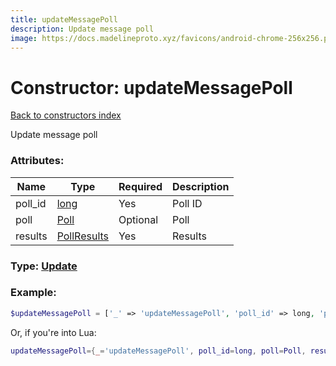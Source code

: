 ```yaml
---
title: updateMessagePoll
description: Update message poll
image: https://docs.madelineproto.xyz/favicons/android-chrome-256x256.png
---
```

# Constructor: updateMessagePoll  
[Back to constructors index](index.md)



Update message poll

### Attributes:

| Name     |    Type       | Required | Description |
|----------|---------------|----------|-------------|
|poll\_id|[long](../types/long.md) | Yes|Poll ID|
|poll|[Poll](../types/Poll.md) | Optional|Poll|
|results|[PollResults](../types/PollResults.md) | Yes|Results|



### Type: [Update](../types/Update.md)


### Example:

```php
$updateMessagePoll = ['_' => 'updateMessagePoll', 'poll_id' => long, 'poll' => Poll, 'results' => PollResults];
```  


Or, if you're into Lua:

```lua
updateMessagePoll={_='updateMessagePoll', poll_id=long, poll=Poll, results=PollResults}

```


